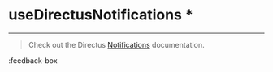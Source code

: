 # useDirectusNotifications *

---

> Check out the Directus [Notifications](https://docs.directus.io/reference/system/notifications/) documentation.



:feedback-box
